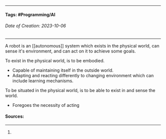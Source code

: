 __________________________________________________________________________
#### **Tags:** #Programming/AI 
###### *Date of Creation: 2023-10-06*
__________________________________________________________________________

A robot is an [[autonomous]] system which exists in the physical world, can sense it's environment, and can act on it to achieve some goals.

To exist in the physical world, is to be embodied.
- Capable of maintaining itself in the outside world. 
- Adapting and reacting differently to changing environment which can include learning mechanisms.

To be situated in the physical world, is to be able to exist in and sense the world.
- Foregoes the necessity of acting
#### Sources:
__________________________________________________________________________
1. 